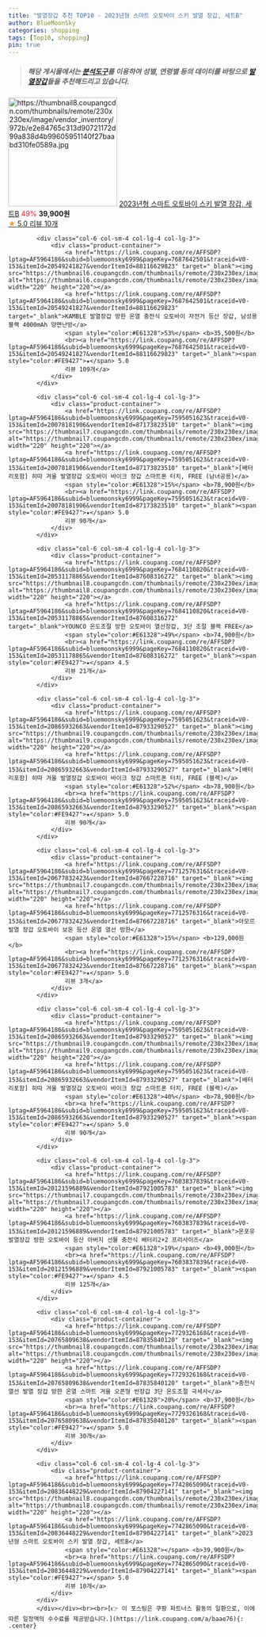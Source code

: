 ```yaml
---
title: "발열장갑 추천 TOP10 - 2023년형 스마트 오토바이 스키 발열 장갑, 세트B"
author: BlueMoonSky
categories: shopping
tags: [Top10, shopping]
pin: true
---
```


> ##### 해당 게시물에서는 [**분석도구**](https://itemscout.io/)를 이용하여 **성별**, **연령별** 등의 데이터를 바탕으로 [**발열장갑**](https://link.coupang.com/a/baae76)들을 추천해드리고 있습니다.
<div class="container"><div class="row">
            <div class="col-6 col-sm-4 col-lg-4 col-lg-3">
                <div class="product-container">
                    <a href="https://link.coupang.com/re/AFFSDP?lptag=AF5964186&subid=bluemoonsky6999&pageKey=7742865090&traceid=V0-153&itemId=20836448229&vendorItemId=87904227141" target="_blank"><img src="https://thumbnail8.coupangcdn.com/thumbnails/remote/230x230ex/image/vendor_inventory/972b/e2e84765c313d90721172d99a838d4b99605951140f27baabd310fe0589a.jpg" alt="https://thumbnail8.coupangcdn.com/thumbnails/remote/230x230ex/image/vendor_inventory/972b/e2e84765c313d90721172d99a838d4b99605951140f27baabd310fe0589a.jpg" width="220" height="220"></a>
                    <a href="https://link.coupang.com/re/AFFSDP?lptag=AF5964186&subid=bluemoonsky6999&pageKey=7742865090&traceid=V0-153&itemId=20836448229&vendorItemId=87904227141" target="_blank">2023년형 스마트 오토바이 스키 발열 장갑, 세트B</a>
                    <span style="color:#E61328">49%</span> <b>39,900원</b>
                    <br><a href="https://link.coupang.com/re/AFFSDP?lptag=AF5964186&subid=bluemoonsky6999&pageKey=7742865090&traceid=V0-153&itemId=20836448229&vendorItemId=87904227141" target="_blank"><span style="color:#FE9427">★</span> 5.0
                    리뷰 10개</a>
                </div>
            </div>
            
            <div class="col-6 col-sm-4 col-lg-4 col-lg-3">
                <div class="product-container">
                    <a href="https://link.coupang.com/re/AFFSDP?lptag=AF5964186&subid=bluemoonsky6999&pageKey=7687642501&traceid=V0-153&itemId=20549241827&vendorItemId=88116629823" target="_blank"><img src="https://thumbnail6.coupangcdn.com/thumbnails/remote/230x230ex/image/vendor_inventory/1f4a/c705b0bf9deb491c78a756762c74edbb09b572b89582a9b3a4306279a519.jpg" alt="https://thumbnail6.coupangcdn.com/thumbnails/remote/230x230ex/image/vendor_inventory/1f4a/c705b0bf9deb491c78a756762c74edbb09b572b89582a9b3a4306279a519.jpg" width="220" height="220"></a>
                    <a href="https://link.coupang.com/re/AFFSDP?lptag=AF5964186&subid=bluemoonsky6999&pageKey=7687642501&traceid=V0-153&itemId=20549241827&vendorItemId=88116629823" target="_blank">KAMBLE 발열장갑 방한 온열 충전식 오토바이 자전거 등산 장갑, 남성용 블랙 4000mAh 양면난방</a>
                    <span style="color:#E61328">53%</span> <b>35,500원</b>
                    <br><a href="https://link.coupang.com/re/AFFSDP?lptag=AF5964186&subid=bluemoonsky6999&pageKey=7687642501&traceid=V0-153&itemId=20549241827&vendorItemId=88116629823" target="_blank"><span style="color:#FE9427">★</span> 5.0
                    리뷰 109개</a>
                </div>
            </div>
            
            <div class="col-6 col-sm-4 col-lg-4 col-lg-3">
                <div class="product-container">
                    <a href="https://link.coupang.com/re/AFFSDP?lptag=AF5964186&subid=bluemoonsky6999&pageKey=7595051623&traceid=V0-153&itemId=20078181906&vendorItemId=87173823510" target="_blank"><img src="https://thumbnail7.coupangcdn.com/thumbnails/remote/230x230ex/image/vendor_inventory/e3db/83ad2646a007bb63b3a747c1df127362a26ffff894da13c22ba458b62f36.png" alt="https://thumbnail7.coupangcdn.com/thumbnails/remote/230x230ex/image/vendor_inventory/e3db/83ad2646a007bb63b3a747c1df127362a26ffff894da13c22ba458b62f36.png" width="220" height="220"></a>
                    <a href="https://link.coupang.com/re/AFFSDP?lptag=AF5964186&subid=bluemoonsky6999&pageKey=7595051623&traceid=V0-153&itemId=20078181906&vendorItemId=87173823510" target="_blank">[배터리포함] 히따 겨울 발열장갑 오토바이 바이크 장갑 스마트폰 터치, FREE (남녀공용)</a>
                    <span style="color:#E61328">15%</span> <b>78,900원</b>
                    <br><a href="https://link.coupang.com/re/AFFSDP?lptag=AF5964186&subid=bluemoonsky6999&pageKey=7595051623&traceid=V0-153&itemId=20078181906&vendorItemId=87173823510" target="_blank"><span style="color:#FE9427">★</span> 5.0
                    리뷰 90개</a>
                </div>
            </div>
            
            <div class="col-6 col-sm-4 col-lg-4 col-lg-3">
                <div class="product-container">
                    <a href="https://link.coupang.com/re/AFFSDP?lptag=AF5964186&subid=bluemoonsky6999&pageKey=7684110820&traceid=V0-153&itemId=20531178865&vendorItemId=87608316272" target="_blank"><img src="https://thumbnail8.coupangcdn.com/thumbnails/remote/230x230ex/image/vendor_inventory/9e2d/a5647b61fc27e6400477ba3106d0dd4f237192d4da945aec1a88ea1291ae.jpg" alt="https://thumbnail8.coupangcdn.com/thumbnails/remote/230x230ex/image/vendor_inventory/9e2d/a5647b61fc27e6400477ba3106d0dd4f237192d4da945aec1a88ea1291ae.jpg" width="220" height="220"></a>
                    <a href="https://link.coupang.com/re/AFFSDP?lptag=AF5964186&subid=bluemoonsky6999&pageKey=7684110820&traceid=V0-153&itemId=20531178865&vendorItemId=87608316272" target="_blank">YOUNCO 온도조절 방한 오토바이 열선장갑, 3단 조절 블랙 FREE</a>
                    <span style="color:#E61328">49%</span> <b>74,900원</b>
                    <br><a href="https://link.coupang.com/re/AFFSDP?lptag=AF5964186&subid=bluemoonsky6999&pageKey=7684110820&traceid=V0-153&itemId=20531178865&vendorItemId=87608316272" target="_blank"><span style="color:#FE9427">★</span> 4.5
                    리뷰 21개</a>
                </div>
            </div>
            
            <div class="col-6 col-sm-4 col-lg-4 col-lg-3">
                <div class="product-container">
                    <a href="https://link.coupang.com/re/AFFSDP?lptag=AF5964186&subid=bluemoonsky6999&pageKey=7595051623&traceid=V0-153&itemId=20865932663&vendorItemId=87933290527" target="_blank"><img src="https://thumbnail9.coupangcdn.com/thumbnails/remote/230x230ex/image/vendor_inventory/768a/d623bf4bd7d865f4baeddba5802363c34f5a8ec23c9b830b55b99f65b4fe.png" alt="https://thumbnail9.coupangcdn.com/thumbnails/remote/230x230ex/image/vendor_inventory/768a/d623bf4bd7d865f4baeddba5802363c34f5a8ec23c9b830b55b99f65b4fe.png" width="220" height="220"></a>
                    <a href="https://link.coupang.com/re/AFFSDP?lptag=AF5964186&subid=bluemoonsky6999&pageKey=7595051623&traceid=V0-153&itemId=20865932663&vendorItemId=87933290527" target="_blank">[배터리포함] 히따 겨울 발열장갑 오토바이 바이크 장갑 스마트폰 터치, FREE (블랙)</a>
                    <span style="color:#E61328">52%</span> <b>78,900원</b>
                    <br><a href="https://link.coupang.com/re/AFFSDP?lptag=AF5964186&subid=bluemoonsky6999&pageKey=7595051623&traceid=V0-153&itemId=20865932663&vendorItemId=87933290527" target="_blank"><span style="color:#FE9427">★</span> 5.0
                    리뷰 90개</a>
                </div>
            </div>
            
            <div class="col-6 col-sm-4 col-lg-4 col-lg-3">
                <div class="product-container">
                    <a href="https://link.coupang.com/re/AFFSDP?lptag=AF5964186&subid=bluemoonsky6999&pageKey=7712576316&traceid=V0-153&itemId=20677832423&vendorItemId=87667228716" target="_blank"><img src="https://thumbnail7.coupangcdn.com/thumbnails/remote/230x230ex/image/vendor_inventory/34d7/8002064366caad5685faedf2ec91355e36f69051a44d07d336e3bb83ea2c.png" alt="https://thumbnail7.coupangcdn.com/thumbnails/remote/230x230ex/image/vendor_inventory/34d7/8002064366caad5685faedf2ec91355e36f69051a44d07d336e3bb83ea2c.png" width="220" height="220"></a>
                    <a href="https://link.coupang.com/re/AFFSDP?lptag=AF5964186&subid=bluemoonsky6999&pageKey=7712576316&traceid=V0-153&itemId=20677832423&vendorItemId=87667228716" target="_blank">아모르 발열 장갑 오토바이 보온 등산 온열 열선 방한</a>
                    <span style="color:#E61328">15%</span> <b>129,000원</b>
                    <br><a href="https://link.coupang.com/re/AFFSDP?lptag=AF5964186&subid=bluemoonsky6999&pageKey=7712576316&traceid=V0-153&itemId=20677832423&vendorItemId=87667228716" target="_blank"><span style="color:#FE9427">★</span> 5.0
                    리뷰 3개</a>
                </div>
            </div>
            
            <div class="col-6 col-sm-4 col-lg-4 col-lg-3">
                <div class="product-container">
                    <a href="https://link.coupang.com/re/AFFSDP?lptag=AF5964186&subid=bluemoonsky6999&pageKey=7595051623&traceid=V0-153&itemId=20865932663&vendorItemId=87933290527" target="_blank"><img src="https://thumbnail9.coupangcdn.com/thumbnails/remote/230x230ex/image/vendor_inventory/768a/d623bf4bd7d865f4baeddba5802363c34f5a8ec23c9b830b55b99f65b4fe.png" alt="https://thumbnail9.coupangcdn.com/thumbnails/remote/230x230ex/image/vendor_inventory/768a/d623bf4bd7d865f4baeddba5802363c34f5a8ec23c9b830b55b99f65b4fe.png" width="220" height="220"></a>
                    <a href="https://link.coupang.com/re/AFFSDP?lptag=AF5964186&subid=bluemoonsky6999&pageKey=7595051623&traceid=V0-153&itemId=20865932663&vendorItemId=87933290527" target="_blank">[배터리포함] 히따 겨울 발열장갑 오토바이 바이크 장갑 스마트폰 터치, FREE (블랙)</a>
                    <span style="color:#E61328">40%</span> <b>78,900원</b>
                    <br><a href="https://link.coupang.com/re/AFFSDP?lptag=AF5964186&subid=bluemoonsky6999&pageKey=7595051623&traceid=V0-153&itemId=20865932663&vendorItemId=87933290527" target="_blank"><span style="color:#FE9427">★</span> 5.0
                    리뷰 90개</a>
                </div>
            </div>
            
            <div class="col-6 col-sm-4 col-lg-4 col-lg-3">
                <div class="product-container">
                    <a href="https://link.coupang.com/re/AFFSDP?lptag=AF5964186&subid=bluemoonsky6999&pageKey=7603837839&traceid=V0-153&itemId=20121596889&vendorItemId=87921005783" target="_blank"><img src="https://thumbnail7.coupangcdn.com/thumbnails/remote/230x230ex/image/vendor_inventory/d3b8/ae7611a0957ed101b34b16a90b1b2ea324a99ead371a22a9f2d7e24da3e5.png" alt="https://thumbnail7.coupangcdn.com/thumbnails/remote/230x230ex/image/vendor_inventory/d3b8/ae7611a0957ed101b34b16a90b1b2ea324a99ead371a22a9f2d7e24da3e5.png" width="220" height="220"></a>
                    <a href="https://link.coupang.com/re/AFFSDP?lptag=AF5964186&subid=bluemoonsky6999&pageKey=7603837839&traceid=V0-153&itemId=20121596889&vendorItemId=87921005783" target="_blank">온포유 발열장갑 방한 오토바이 등산 아버지 선물 충전식 배터리2+2 프리사이즈</a>
                    <span style="color:#E61328">19%</span> <b>49,000원</b>
                    <br><a href="https://link.coupang.com/re/AFFSDP?lptag=AF5964186&subid=bluemoonsky6999&pageKey=7603837839&traceid=V0-153&itemId=20121596889&vendorItemId=87921005783" target="_blank"><span style="color:#FE9427">★</span> 4.5
                    리뷰 125개</a>
                </div>
            </div>
            
            <div class="col-6 col-sm-4 col-lg-4 col-lg-3">
                <div class="product-container">
                    <a href="https://link.coupang.com/re/AFFSDP?lptag=AF5964186&subid=bluemoonsky6999&pageKey=7729326168&traceid=V0-153&itemId=20765809638&vendorItemId=87835840120" target="_blank"><img src="https://thumbnail8.coupangcdn.com/thumbnails/remote/230x230ex/image/vendor_inventory/81a7/021f2d8186e5cf32be9e212daeb8f68e62373ad15656f9c6f433b2bee690.jpg" alt="https://thumbnail8.coupangcdn.com/thumbnails/remote/230x230ex/image/vendor_inventory/81a7/021f2d8186e5cf32be9e212daeb8f68e62373ad15656f9c6f433b2bee690.jpg" width="220" height="220"></a>
                    <a href="https://link.coupang.com/re/AFFSDP?lptag=AF5964186&subid=bluemoonsky6999&pageKey=7729326168&traceid=V0-153&itemId=20765809638&vendorItemId=87835840120" target="_blank">충전식 열선 발열 장갑 방한 온열 스마트 겨울 오픈형 반장갑 3단 온도조절 극세사</a>
                    <span style="color:#E61328">20%</span> <b>37,900원</b>
                    <br><a href="https://link.coupang.com/re/AFFSDP?lptag=AF5964186&subid=bluemoonsky6999&pageKey=7729326168&traceid=V0-153&itemId=20765809638&vendorItemId=87835840120" target="_blank"><span style="color:#FE9427">★</span> 5.0
                    리뷰 30개</a>
                </div>
            </div>
            
            <div class="col-6 col-sm-4 col-lg-4 col-lg-3">
                <div class="product-container">
                    <a href="https://link.coupang.com/re/AFFSDP?lptag=AF5964186&subid=bluemoonsky6999&pageKey=7742865090&traceid=V0-153&itemId=20836448229&vendorItemId=87904227141" target="_blank"><img src="https://thumbnail8.coupangcdn.com/thumbnails/remote/230x230ex/image/vendor_inventory/972b/e2e84765c313d90721172d99a838d4b99605951140f27baabd310fe0589a.jpg" alt="https://thumbnail8.coupangcdn.com/thumbnails/remote/230x230ex/image/vendor_inventory/972b/e2e84765c313d90721172d99a838d4b99605951140f27baabd310fe0589a.jpg" width="220" height="220"></a>
                    <a href="https://link.coupang.com/re/AFFSDP?lptag=AF5964186&subid=bluemoonsky6999&pageKey=7742865090&traceid=V0-153&itemId=20836448229&vendorItemId=87904227141" target="_blank">2023년형 스마트 오토바이 스키 발열 장갑, 세트B</a>
                    <span style="color:#E61328"></span> <b>39,900원</b>
                    <br><a href="https://link.coupang.com/re/AFFSDP?lptag=AF5964186&subid=bluemoonsky6999&pageKey=7742865090&traceid=V0-153&itemId=20836448229&vendorItemId=87904227141" target="_blank"><span style="color:#FE9427">★</span> 5.0
                    리뷰 10개</a>
                </div>
            </div>
            </div></div><br><br>[👉 이 포스팅은 쿠팡 파트너스 활동의 일환으로, 이에 따른 일정액의 수수료를 제공받습니다.](https://link.coupang.com/a/baae76){: .center}